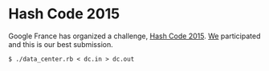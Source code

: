 Hash Code 2015
==============

Google France has organized a challenge, [Hash Code
2015](https://sites.google.com/site/hashcode2015/home).
[We](http://dev.af83.com/) participated and this is our best submission.

```
$ ./data_center.rb < dc.in > dc.out
```
